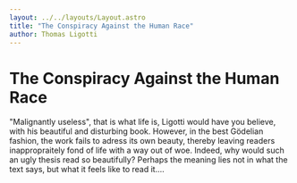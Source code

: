 ```yaml
---
layout: ../../layouts/Layout.astro
title: "The Conspiracy Against the Human Race"
author: Thomas Ligotti
---
```


# The Conspiracy Against the Human Race

"Malignantly useless", that is what life is, Ligotti would have you believe, with
his beautiful and disturbing book. However, in the best Gödelian fashion, the work fails to adress its own beauty, thereby leaving readers inappropraitely fond of life with a way out of woe. Indeed, why would such an ugly thesis read so beautifully? Perhaps the meaning lies not in what the text says, but what it feels like to read it....

